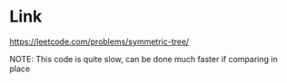 # Link
https://leetcode.com/problems/symmetric-tree/

NOTE: This code is quite slow, can be done much faster if comparing in place